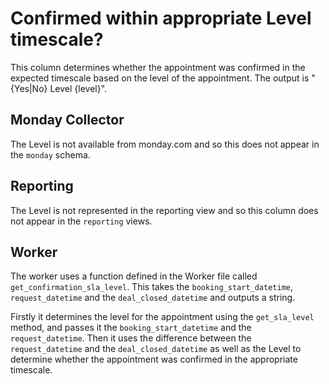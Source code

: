 # Confirmed within appropriate Level timescale?

This column determines whether the appointment was
confirmed in the expected timescale based on the level
of the appointment. The output is "{Yes|No} Level {level}".

## Monday Collector

The Level is not available from monday.com and so this does
not appear in the `monday` schema.

## Reporting

The Level is not represented in the reporting view and so this
column does not appear in the `reporting` views.

## Worker

The worker uses a function defined in the Worker file called 
`get_confirmation_sla_level`. This takes the `booking_start_datetime`, 
`request_datetime` and the `deal_closed_datetime` and outputs a string. 

Firstly it determines the level for the appointment using the `get_sla_level`
method, and passes it the `booking_start_datetime` and the `request_datetime`.
Then it uses the difference between the `request_datetime` and the `deal_closed_datetime`
as well as the Level to determine whether the appointment was confirmed in
the appropriate timescale. 